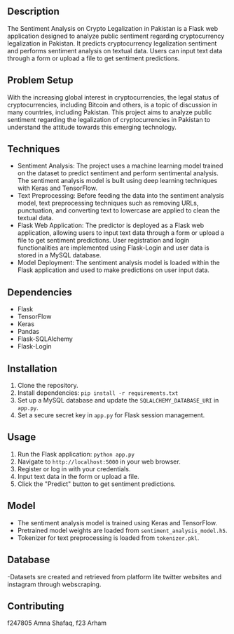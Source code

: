 ## Description
The Sentiment Analysis on Crypto Legalization in Pakistan is a Flask web application designed to analyze public sentiment regarding cryptocurrency legalization in Pakistan. It predicts cryptocurrency legalization sentiment and performs sentiment analysis on textual data. Users can input text data through a form or upload a file to get sentiment predictions.

## Problem Setup
With the increasing global interest in cryptocurrencies, the legal status of cryptocurrencies, including Bitcoin and others, is a topic of discussion in many countries, including Pakistan. This project aims to analyze public sentiment regarding the legalization of cryptocurrencies in Pakistan to understand the attitude towards this emerging technology.
 
 ## Techniques
- Sentiment Analysis: The project uses a machine learning model trained on the dataset to predict sentiment and perform sentimental analysis. The sentiment analysis model is built using deep learning techniques with Keras and TensorFlow.
- Text Preprocessing: Before feeding the data into the sentiment analysis model, text preprocessing techniques such as removing URLs, punctuation, and converting text to lowercase are applied to clean the textual data.
- Flask Web Application: The predictor is deployed as a Flask web application, allowing users to input text data through a form or upload a file to get sentiment predictions. User registration and login functionalities are implemented using Flask-Login and user data is stored in a MySQL database.
- Model Deployment: The sentiment analysis model is loaded within the Flask application and used to make predictions on user input data.
## Dependencies
- Flask
- TensorFlow
- Keras
- Pandas
- Flask-SQLAlchemy
- Flask-Login

## Installation
1. Clone the repository.
2. Install dependencies: `pip install -r requirements.txt`
3. Set up a MySQL database and update the `SQLALCHEMY_DATABASE_URI` in `app.py`.
4. Set a secure secret key in `app.py` for Flask session management.

## Usage
1. Run the Flask application: `python app.py`
2. Navigate to `http://localhost:5000` in your web browser.
3. Register or log in with your credentials.
4. Input text data in the form or upload a file.
5. Click the "Predict" button to get sentiment predictions.

## Model
- The sentiment analysis model is trained using Keras and TensorFlow.
- Pretrained model weights are loaded from `sentiment_analysis_model.h5`.
- Tokenizer for text preprocessing is loaded from `tokenizer.pkl`.

## Database
-Datasets sre created and retrieved from platform lite twitter websites and instagram through webscraping.


## Contributing
f247805 Amna Shafaq, f23 Arham

